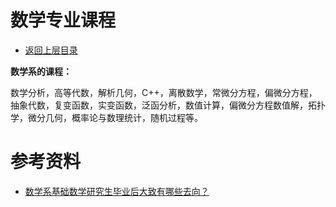 # 数学专业课程 

* [返回上层目录](../mathematics.md)

**数学系的课程：**

数学分析，高等代数，解析几何，C++，离散数学，常微分方程，偏微分方程，抽象代数，复变函数，实变函数，泛函分析，数值计算，偏微分方程数值解，拓扑学，微分几何，概率论与数理统计，随机过程等。

# 参考资料

* [数学系基础数学研究生毕业后大致有哪些去向？](https://www.zhihu.com/question/32262611/answer/1270437201)





